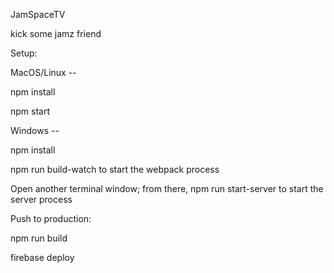 JamSpaceTV

kick some jamz friend


Setup:


MacOS/Linux --


npm install

npm start





Windows --


npm install

npm run build-watch to start the webpack process

Open another terminal window; from there, npm run start-server to start the server process



Push to production:

npm run build

firebase deploy
